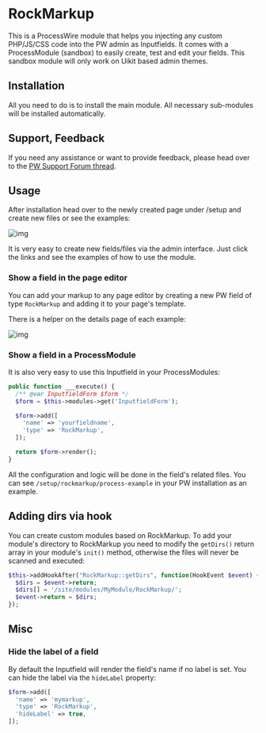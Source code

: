 # RockMarkup

This is a ProcessWire module that helps you injecting any custom PHP/JS/CSS code into the PW admin as Inputfields. It comes with a ProcessModule (sandbox) to easily create, test and edit your fields. This sandbox module will only work on Uikit based admin themes.

## Installation

All you need to do is to install the main module. All necessary sub-modules will be installed automatically.

## Support, Feedback

If you need any assistance or want to provide feedback, please head over to the [PW Support Forum thread](https://processwire.com/talk/topic/21982-rockmarkup).

## Usage

After installation head over to the newly created page under /setup and create new files or see the examples:

![img](https://i.imgur.com/jul009u.png)

It is very easy to create new fields/files via the admin interface. Just click the links and see the examples of how to use the module.

### Show a field in the page editor

You can add your markup to any page editor by creating a new PW field of type `RockMarkup` and adding it to your page's template.

There is a helper on the details page of each example:

![img](https://i.imgur.com/0t4CuIN.png)

### Show a field in a ProcessModule

It is also very easy to use this Inputfield in your ProcessModules:

```php
public function ___execute() {
  /** @var InputfieldForm $form */
  $form = $this->modules->get('InputfieldForm');

  $form->add([
    'name' => 'yourfieldname',
    'type' => 'RockMarkup',
  ]);

  return $form->render();
}
```

All the configuration and logic will be done in the field's related files. You can see `/setup/rockmarkup/process-example` in your PW installation as an example.

## Adding dirs via hook

You can create custom modules based on RockMarkup. To add your module's directory to RockMarkup you need to modify the `getDirs()` return array in your module's `init()` method, otherwise the files will never be scanned and executed:

```php
$this->addHookAfter("RockMarkup::getDirs", function(HookEvent $event) {
  $dirs = $event->return;
  $dirs[] = '/site/modules/MyModule/RockMarkup/';
  $event->return = $dirs;
});
```

## Misc

### Hide the label of a field

By default the Inputfield will render the field's name if no label is set. You can hide the label via the `hideLabel` property:

```php
$form->add([
  'name' => 'mymarkup',
  'type' => 'RockMarkup',
  'hideLabel' => true,
]);
```
